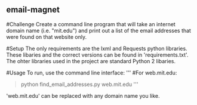 ## email-magnet

#Challenge
Create a command line program that will take an internet domain name (i.e. "mit.edu") and print out a list of the email addresses that were found on that website only.

#Setup
The only requirements are the lxml and Requests python libraries. These libaries and the correct versions can be found in 'requirements.txt'. The ohter libraries used in the project are standard Python 2 libaries.

#Usage
To run, use the command line interface:
'''
\#For web.mit.edu:
>python find_email_addresses.py web.mit.edu
'''

'web.mit.edu' can be replaced with any domain name you like.